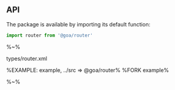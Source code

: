 ## API

The package is available by importing its default function:

```js
import router from '@goa/router'
```

%~%

<!-- <typedef method="router">types/api.xml</typedef> -->

<typedef narrow slimFunctions>types/router.xml</typedef>

%EXAMPLE: example, ../src => @goa/router%
%FORK example%

%~%